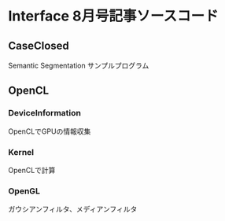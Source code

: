 # Interface 8月号記事ソースコード
## CaseClosed 
Semantic Segmentation サンプルプログラム

## OpenCL
### DeviceInformation
OpenCLでGPUの情報収集

### Kernel
OpenCLで計算

### OpenGL
ガウシアンフィルタ、メディアンフィルタ

